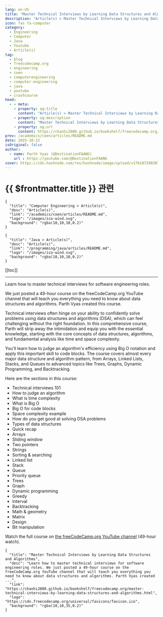 ```yaml
---
lang: en-US
title: "Master Technical Interviews by Learning Data Structures and Algorithms"
description: "Article(s) > Master Technical Interviews by Learning Data Structures and Algorithms"
icon: fas fa-computer
category:
  - Engineering
  - Computer
  - Java
  - Youtube
  - Article(s)
tag:
  - blog
  - freecodecamp.org
  - engineering
  - coen
  - computerengineering
  - computer-engineering
  - java
  - youtube
  - crashcourse
head:
  - - meta:
    - property: og:title
      content: "Article(s) > Master Technical Interviews by Learning Data Structures and Algorithms"
    - property: og:description
      content: "Master Technical Interviews by Learning Data Structures and Algorithms"
    - property: og:url
      content: https://chanhi2000.github.io/bookshelf/freecodecamp.org/master-technical-interviews-by-learning-data-structures-and-algorithms.html
prev: /academics/coen/articles/README.md
date: 2025-10-22
isOriginal: false
author:
  - name: Parth Vyas (@DestinationFAANG)
    url : https://youtube.com/@DestinationFAANG
cover: https://cdn.hashnode.com/res/hashnode/image/upload/v1761072883079/51bad868-b848-41d9-8f01-15f56632d4ef.jpeg
---
```


# {{ $frontmatter.title }} 관련

```component VPCard
{
  "title": "Computer Engineering > Article(s)",
  "desc": "Article(s)",
  "link": "/academics/coen/articles/README.md",
  "logo": "/images/ico-wind.svg",
  "background": "rgba(10,10,10,0.2)"
}
```

```component VPCard
{
  "title": "Java > Article(s)",
  "desc": "Article(s)",
  "link": "/programming/java/articles/README.md",
  "logo": "/images/ico-wind.svg",
  "background": "rgba(10,10,10,0.2)"
}
```

[[toc]]

---

<SiteInfo
  name="Master Technical Interviews by Learning Data Structures and Algorithms"
  desc="Learn how to master technical interviews for software engineering roles. We just posted a 49-hour course on the freeCodeCamp.org YouTube channel that will teach you everything you need to know about data structures and algorithms. Parth Vyas created ..."
  url="https://freecodecamp.org/news/master-technical-interviews-by-learning-data-structures-and-algorithms"
  logo="https://cdn.freecodecamp.org/universal/favicons/favicon.ico"
  preview="https://cdn.hashnode.com/res/hashnode/image/upload/v1761072883079/51bad868-b848-41d9-8f01-15f56632d4ef.jpeg"/>

Learn how to master technical interviews for software engineering roles.

We just posted a 49-hour course on the freeCodeCamp.org YouTube channel that will teach you everything you need to know about data structures and algorithms. Parth Vyas created this course.

Technical interviews often hinge on your ability to confidently solve problems using data structures and algorithms (DSA), which can feel challenging without the right foundation. In this comprehensive course, Parth will strip away the intimidation and equip you with the essential knowledge, starting with the core concepts of data structures, algorithms, and fundamental analysis like time and space complexity.

You'll learn how to judge an algorithm's efficiency using Big O notation and apply this important skill to code blocks. The course covers almost every major data structure and algorithm pattern, from Arrays, Linked Lists, Stacks, and Queues to advanced topics like Trees, Graphs, Dynamic Programming, and Backtracking.

Here are the sections in this course:

- Technical interviews 101
- How to judge an algorithm
- What is time complexity
- What is Big O
- Big O for code blocks
- Space complexity example
- How do you get good at solving DSA problems
- Types of data structures
- Quick recap
- Arrays
- Sliding window
- Two pointers
- Strings
- Sorting & searching
- Linked list
- Stack
- Queue
- Priority queue
- Trees
- Graph
- Dynamic programming
- Greedy
- Interval
- Backtracking
- Math & geometry
- Matrix
- Design
- Bit manipulation

Watch the full course on [<VPIcon icon="fa-brands fa-youtube"/>the freeCodeCamp.org YouTube channel](https://youtu.be/xwI5OBEnsZU) (49-hour watch).

<VidStack src="youtube/xwI5OBEnsZU" />

<!-- TODO: add ARTICLE CARD -->
```component VPCard
{
  "title": "Master Technical Interviews by Learning Data Structures and Algorithms",
  "desc": "Learn how to master technical interviews for software engineering roles. We just posted a 49-hour course on the freeCodeCamp.org YouTube channel that will teach you everything you need to know about data structures and algorithms. Parth Vyas created ...",
  "link": "https://chanhi2000.github.io/bookshelf/freecodecamp.org/master-technical-interviews-by-learning-data-structures-and-algorithms.html",
  "logo": "https://cdn.freecodecamp.org/universal/favicons/favicon.ico",
  "background": "rgba(10,10,35,0.2)"
}
```
